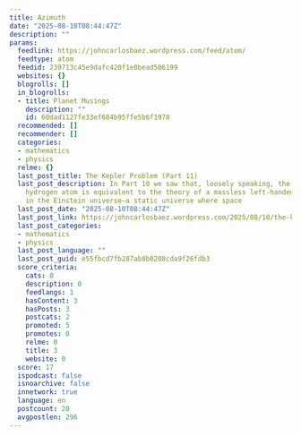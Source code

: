 ```yaml
---
title: Azimuth
date: "2025-08-10T08:44:47Z"
description: ""
params:
  feedlink: https://johncarlosbaez.wordpress.com/feed/atom/
  feedtype: atom
  feedid: 239713c45e9dafc420f1e0bead506199
  websites: {}
  blogrolls: []
  in_blogrolls:
  - title: Planet Musings
    description: ""
    id: 60dad1127fe33ef684b95ffe5b6f1978
  recommended: []
  recommender: []
  categories:
  - mathematics
  - physics
  relme: {}
  last_post_title: The Kepler Problem (Part 11)
  last_post_description: In Part 10 we saw that, loosely speaking, the theory of a
    hydrogen atom is equivalent to the theory of a massless left-handed spin-½ particle
    in the Einstein universe—a static universe where space
  last_post_date: "2025-08-10T08:44:47Z"
  last_post_link: https://johncarlosbaez.wordpress.com/2025/08/10/the-kepler-problem-part-11/
  last_post_categories:
  - mathematics
  - physics
  last_post_language: ""
  last_post_guid: e55fbcd7fb287ab8b0208cda9f26fdb3
  score_criteria:
    cats: 0
    description: 0
    feedlangs: 1
    hasContent: 3
    hasPosts: 3
    postcats: 2
    promoted: 5
    promotes: 0
    relme: 0
    title: 3
    website: 0
  score: 17
  ispodcast: false
  isnoarchive: false
  innetwork: true
  language: en
  postcount: 20
  avgpostlen: 296
---
```

